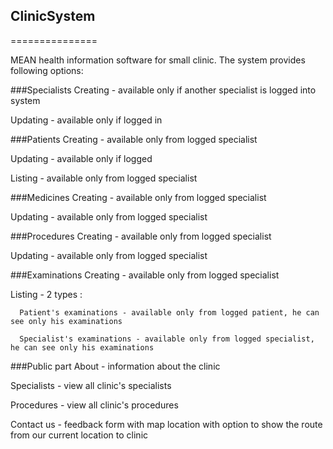 ## ClinicSystem
===============

MEAN health information software for small clinic. The system provides following options:

###Specialists
  Creating - available only if another specialist is logged into system  
  
  Updating - available only if logged in  
  

###Patients
  Creating - available only from logged specialist  
  
  Updating - available only if logged  
  
  Listing - available only from logged specialist  
  
  
###Medicines
  Creating - available only from logged specialist  
  
  Updating - available only from logged specialist  
  

###Procedures
  Creating - available only from logged specialist  
  
  Updating - available only from logged specialist  
  
  
###Examinations
  Creating - available only from logged specialist  
  
  Listing - 2 types :  
  
      Patient's examinations - available only from logged patient, he can see only his examinations  
      
      Specialist's examinations - available only from logged specialist, he can see only his examinations  
      

###Public part
  About - information about the clinic  
  
  Specialists - view all clinic's specialists  
  
  Procedures - view all clinic's procedures  
  
  Contact us - feedback form with map location with option to show the route from our current location to clinic  
  

